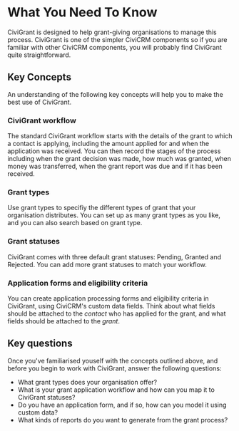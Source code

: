 # What You Need To Know

CiviGrant is designed to help grant-giving organisations to manage this
process. CiviGrant is one of the simpler CiviCRM components so if you
are familiar with other CiviCRM components, you will probably find
CiviGrant quite straightforward.

## Key Concepts

An understanding of the following key concepts will help you to make the
best use of CiviGrant.

### CiviGrant workflow

The standard CiviGrant workflow starts with the details of the grant
to which a contact is applying, including the amount applied for and
when the application was received. You can then record the stages of the
process including when the grant decision was made, how much was
granted, when money was transferred, when the grant report was due and
if it has been received.

### Grant types

Use grant types to specifiy the different types of grant that your
organisation distributes. You can set up as many grant types as you
like, and you can also search based on grant type.

### Grant statuses

CiviGrant comes with three default grant statuses: Pending, Granted and
Rejected. You can add more grant statuses to match your workflow.

### Application forms and eligibility criteria

You can create application processing forms and eligibility criteria in
CiviGrant, using CiviCRM's custom data fields. Think about what fields
should be attached to the *contact* who has applied for the grant, and
what fields should be attached to the *grant*.

## Key questions

Once you've familiarised youself with the concepts outlined above, and
before you begin to work with CiviGrant, answer the following questions:

-   What grant types does your organisation offer?
-   What is your grant application workflow and how can you map it to
    CiviGrant statuses?
-   Do you have an application form, and if so, how can you model it
    using custom data?
-   What kinds of reports do you want to generate from the grant
    process?


